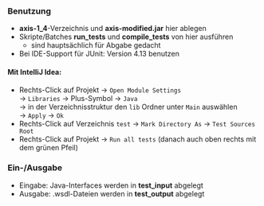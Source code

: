 ### Benutzung
* __axis-1_4__-Verzeichnis und __axis-modified.jar__ hier ablegen
* Skripte/Batches __run_tests__ und __compile_tests__ von hier ausführen
    * sind hauptsächlich für Abgabe gedacht
* Bei IDE-Support für JUnit: Version 4.13 benutzen
#### Mit IntelliJ Idea:
* Rechts-Click auf Projekt -> `Open Module Settings`   
-> `Libraries` -> Plus-Symbol -> `Java`   
-> in der Verzeichnisstruktur den `lib` Ordner unter `Main` auswählen  
-> `Apply` -> `Ok`
* Rechts-Click auf Verzeichnis `test` -> `Mark Directory As` -> `Test Sources Root`
* Rechts-Click auf Projekt -> `Run all tests` (danach auch oben rechts mit dem grünen Pfeil)

### Ein-/Ausgabe
* Eingabe: Java-Interfaces werden in __test_input__ abgelegt
* Ausgabe: .wsdl-Dateien werden in __test_output__ abgelegt
